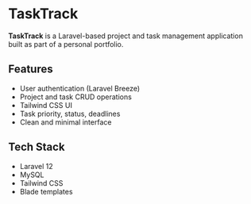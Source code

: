 # TaskTrack

**TaskTrack** is a Laravel-based project and task management application built as part of a personal portfolio.

## Features

- User authentication (Laravel Breeze)
- Project and task CRUD operations
- Tailwind CSS UI
- Task priority, status, deadlines
- Clean and minimal interface

## Tech Stack

- Laravel 12
- MySQL
- Tailwind CSS
- Blade templates
